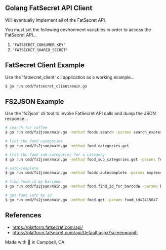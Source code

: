 ## Golang FatSecret API Client

Will eventually implement all of the FatSecret API.

You must set the following environment variables in order to access the FatSecret API...

1. `"FATSECRET_CONSUMER_KEY"`
2. `"FATSECRET_SHARED_SECRET"`

## FatSecret Client Example

Use the 'fatsecret_client' cli application as a working example...

```bash
$ go run cmd/fatsecret_client/main.go
```

## FS2JSON Example

Use the 'fs2json' cli tool to invoke FatSecret API calls and dump the JSON response...

```bash
# search for coffee
$ go run cmd/fs2json/main.go -method foods.search -params search_expression=coffee | jq .

# list the food categories
$ go run cmd/fs2json/main.go -method food_categories.get

# list the food sub-categories for a category
$ go run cmd/fs2json/main.go -method food_sub_categories.get -params food_category_id=16 | jq .

# auto-complete
$ go run cmd/fs2json/main.go -method foods.autocomplete -params expression=chic | jq .

# find food-id by barcode
$ go run cmd/fs2json/main.go -method food.find_id_for_barcode -params barcode=0748927052688 | jq .

# get food info by id
$ go run cmd/fs2json/main.go -method food.get -params food_id=2415647 | jq .
```

## References

* https://platform.fatsecret.com/api/
* https://platform.fatsecret.com/api/Default.aspx?screen=rapih

Made with :green_heart: in Campbell, CA
